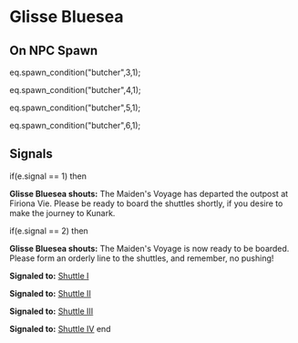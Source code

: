 # Glisse Bluesea







## On NPC Spawn



eq.spawn_condition("butcher",3,1);

eq.spawn_condition("butcher",4,1);

eq.spawn_condition("butcher",5,1);

eq.spawn_condition("butcher",6,1);


## Signals

if(e.signal == 1) then


**Glisse Bluesea shouts:** <span class="text-danger">The Maiden's Voyage has departed the outpost at Firiona Vie. Please be ready to board the shuttles shortly, if you desire to make the journey to Kunark.</span>


if(e.signal == 2) then


**Glisse Bluesea shouts:** <span class="text-danger">The Maiden's Voyage is now ready to be boarded. Please form an orderly line to the shuttles, and remember, no pushing!</span>


**Signaled to:**  [Shuttle I](/npc/846)


**Signaled to:**  [Shuttle II](/npc/847)


**Signaled to:**  [Shuttle III](/npc/848)


**Signaled to:**  [Shuttle IV](/npc/849)
end